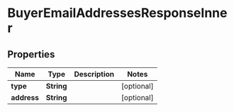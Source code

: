 

# BuyerEmailAddressesResponseInner


## Properties

| Name | Type | Description | Notes |
|------------ | ------------- | ------------- | -------------|
|**type** | **String** |  |  [optional] |
|**address** | **String** |  |  [optional] |



